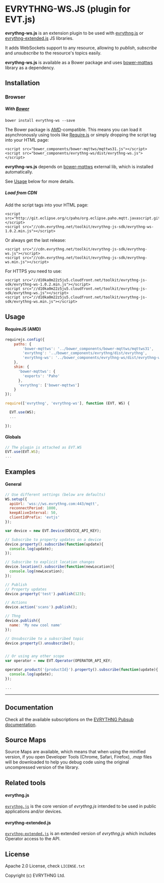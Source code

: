 # EVRYTHNG-WS.JS (plugin for EVT.js)

**evrythng-ws.js** is an extension plugin to be used with [evrythng.js](https://github.com/evrythng/evrythng.js) or 
[evrythng-extended.js](https://github.com/evrythng/evrythng-extended.js) JS libraries.

It adds WebSockets support to any resource, allowing to *publish*, *subscribe* and *unsubscribe* to the resource's topics easily.

**evrythng-ws.js** is available as a Bower package and uses [bower-mqttws](https://github.com/TheRyanBurke/bower-mqttws) library as a dependency.

## Installation

### Browser

##### With [Bower](http://bower.io/)

    bower install evrythng-ws --save
    
The Bower package is [AMD](http://requirejs.org/docs/whyamd.html)-compatible. This means you can load 
it asynchronously using tools like [Require.js](http://requirejs.org/) or simply dropping the script tag 
into your HTML page:

    <script src="bower_components/bower-mqttws/mqttws31.js"></script>
    <script src="bower_components/evrythng-ws/dist/evrythng-ws.js"></script>

**evrythng-ws.js** depends on [bower-mqttws](https://github.com/TheRyanBurke/bower-mqttws) external lib, 
which is installed automatically.

See [Usage](#usage) below for more details.

##### Load from CDN

Add the script tags into your HTML page:

    <script src="http://git.eclipse.org/c/paho/org.eclipse.paho.mqtt.javascript.git/plain/src/mqttws31.js"></script>
    <script src="//cdn.evrythng.net/toolkit/evrythng-js-sdk/evrythng-ws-1.0.2.min.js"></script>
 
Or always get the last release:

    <script src="//cdn.evrythng.net/toolkit/evrythng-js-sdk/evrythng-ws.js"></script>
    <script src="//cdn.evrythng.net/toolkit/evrythng-js-sdk/evrythng-ws.min.js"></script>
    
For HTTPS you need to use:

    <script src="//d10ka0m22z5ju5.cloudfront.net/toolkit/evrythng-js-sdk/evrythng-ws-1.0.2.min.js"></script>
    <script src="//d10ka0m22z5ju5.cloudfront.net/toolkit/evrythng-js-sdk/evrythng-ws.js"></script>
    <script src="//d10ka0m22z5ju5.cloudfront.net/toolkit/evrythng-js-sdk/evrythng-ws.min.js"></script>

## Usage

#### RequireJS (AMD)

```javascript
requirejs.config({
    paths: {
        'bower-mqttws': '../bower_components/bower-mqttws/mqttws31',
        'evrythng': '../bower_components/evrythng/dist/evrythng',
        'evrythng-ws': '../bower_components/evrythng-ws/dist/evrythng-ws'
    },
    shim: {
      'bower-mqttws': {
        'exports': 'Paho'
      },
      'evrythng': ['bower-mqttws']
    }
});
    
require(['evrythng', 'evrythng-ws'], function (EVT, WS) {

  EVT.use(WS);
  ...
  
});
```

#### Globals

```javascript
// The plugin is attached as EVT.WS
EVT.use(EVT.WS);
...
```

## Examples

#### General

```javascript
// Use different settings (below are defaults)
WS.setup({
  apiUrl: 'wss://ws.evrythng.com:443/mqtt',
  reconnectPeriod: 1000,
  keepAliveInterval: 50,
  clientIdPrefix: 'evtjs'
});

var device = new EVT.Device(DEVICE_API_KEY);

// Subscribe to property updates on a device
device.property().subscribe(function(update){
  console.log(update);
});

// Subscribe to explicit location changes
device.location().subscribe(function(newLocation){
  console.log(newLocation);
});

// Publish
// Property updates
device.property('test').publish(123);

// Actions
device.action('scans').publish();

// Thng
device.publish({
  name: 'My new cool name'
});

// Unsubscribe to a subscribed topic
device.property().unsubscribe();


// Or using any other scope
var operator = new EVT.Operator(OPERATOR_API_KEY;

operator.product('{productId}').property().subscribe(function(update){
  console.log(update);
});

...
```

---

## Documentation

Check all the available subscriptions on the [EVRYTHNG Pubsub documentation](https://dashboard.evrythng.com/developers/apidoc/pubsub).

## Source Maps

Source Maps are available, which means that when using the minified version, if you open 
Developer Tools (Chrome, Safari, Firefox), *.map* files will be downloaded to help you debug code using the 
original uncompressed version of the library.

## Related tools

#### evrythng.js

[`evrythng.js`](https://github.com/evrythng/evrythng.js) is the core version of *evrythng.js* intended to be used in 
public applications and/or devices.

#### evrythng-extended.js

[`evrythng-extended.js`](https://github.com/evrythng/evrythng-extended.js) is an extended version of *evrythng.js* which 
includes Operator access to the API.

## License

Apache 2.0 License, check `LICENSE.txt`

Copyright (c) EVRYTHNG Ltd.
